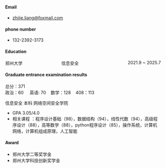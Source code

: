 #### Email
- zhijie.liang@foxmail.com
#### phone number
- 132-2392-3173
#### Education
<p style="text-align:left;">郑州大学&nbsp;&nbsp;&nbsp&nbsp;&nbsp;&nbsp&nbsp;&nbsp;&nbsp&nbsp;&nbsp;&nbsp&nbsp;&nbsp;&nbsp&nbsp;&nbsp;&nbsp&nbsp;&nbsp;&nbsp&nbsp;&nbsp;&nbsp&nbsp;&nbsp;&nbsp&nbsp;&nbsp;&nbsp&nbsp;&nbsp;信息安全<span style="float:right;">2021.9 ~ 2025.7</span></p>

#### Graduate entrance examination results
总分：371 \
政治：60 &nbsp;&nbsp;&nbsp; 英语: 70&nbsp;&nbsp;&nbsp;  数学：128 &nbsp;&nbsp;&nbsp;408：113 

信息安全 本科 网络空间安全学院 
- GPA 3.05/4.0 
- 相关课程 ：程序设计基础（98），数据结构（94），线性代数（94），高级程序设计（88），高等数学（88），python程序设计（85），操作系统，计算机网络，计算机组成原理，人工智能

#### Award
- 郑州大学二等奖学金
- 郑州大学科技创新奖学金